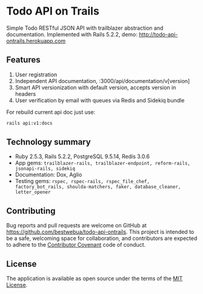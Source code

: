# Todo API on Trails

Simple Todo RESTful JSON API with trailblazer abstraction and documentation. Implemented with Rails 5.2.2, demo: http://todo-api-ontrails.herokuapp.com

## Features
1. User registration
2. Independent API documentation, :3000/api/documentation/v[version]
3. Smart API versionization with default version, accepts version in headers
4. User verification by email with queues via Redis and Sidekiq bundle

For rebuild current api doc just use:
```bash
rails api:v1:docs
```

## Technology summary

* Ruby 2.5.3, Rails 5.2.2, PostgreSQL 9.5.14, Redis 3.0.6
* App gems: ```trailblazer-rails, trailblazer-endpoint, reform-rails, jsonapi-rails, sidekiq```
* Documentation: Dox, Aglio
* Testing gems: ```rspec, rspec-rails, rspec_file_chef, factory_bot_rails, shoulda-matchers, faker, database_cleaner, letter_opener```

## Contributing

Bug reports and pull requests are welcome on GitHub at https://github.com/bestwebua/todo-api-ontrails. This project is intended to be a safe, welcoming space for collaboration, and contributors are expected to adhere to the [Contributor Covenant](http://contributor-covenant.org) code of conduct.

## License

The application is available as open source under the terms of the [MIT License](http://opensource.org/licenses/MIT).

